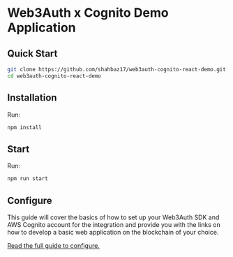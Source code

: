 # Web3Auth x Cognito Demo Application

## Quick Start

```bash
git clone https://github.com/shahbaz17/web3auth-cognito-react-demo.git
cd web3auth-cognito-react-demo
```

## Installation

Run:

```bash
npm install
```

## Start

Run:

```bash
npm run start
```

## Configure

This guide will cover the basics of how to set up your Web3Auth SDK and AWS
Cognito account for the integration and provide you with the links on how to
develop a basic web application on the blockchain of your choice.

[Read the full guide to configure.](https://web3auth.io/docs/guides/cognito)
